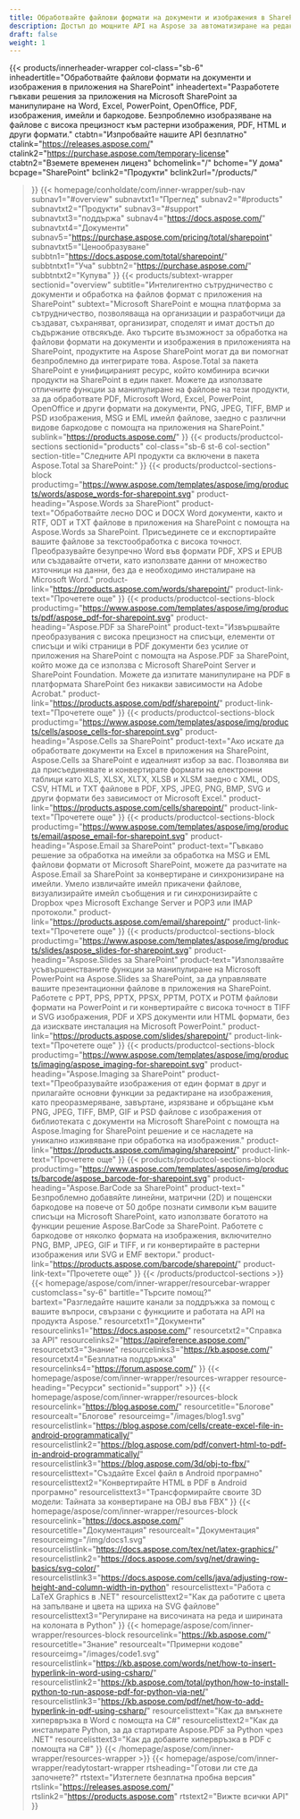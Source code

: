 ```yaml
---
title: Обработвайте файлови формати на документи и изображения в SharePoint
description: Достъп до мощните API на Aspose за автоматизиране на редактирането, конвертирането и обработката на файлови формати на документи и изображения в приложения на SharePoint.
draft: false
weight: 1
---
```

{{< products/innerheader-wrapper col-class="sb-6"
  inheadertitle="Обработвайте файлови формати на документи и изображения в приложения на SharePoint"
  inheadertext="Разработете гъвкави решения за приложения на Microsoft SharePoint за манипулиране на Word, Excel, PowerPoint, OpenOffice, PDF, изображения, имейли и баркодове. Безпроблемно изобразяване на файлове с висока прецизност към растерни изображения, PDF, HTML и други формати."
  ctabtn="Изпробвайте нашите API безплатно"
  ctalink="https://releases.aspose.com/"
  ctalink2="https://purchase.aspose.com/temporary-license"
  ctabtn2="Вземете временен лиценз"
  bchomelink="/"
  bchome="У дома"
  bcpage="SharePoint"
  bclink2="Продукти"
  bclink2url="/products/"
  >}}
  {{< homepage/conholdate/com/inner-wrapper/sub-nav 
subnav1="#overview"
subnavtxt1="Преглед" 
subnav2="#products"
subnavtxt2="Продукти" 
subnav3="#support"
subnavtxt3="поддържа" 
subnav4="https://docs.aspose.com/"
subnavtxt4="Документи" 
subnav5="https://purchase.aspose.com/pricing/total/sharepoint"
subnavtxt5="Ценообразуване" 
subbtn1="https://docs.aspose.com/total/sharepoint/"
subbtntxt1="Уча"
subbtn2="https://purchase.aspose.com/"
subbtntxt2="Купува"
>}}
   {{< products/subtext-wrapper
   sectionid="overview" 
   subtitle="Интелигентно сътрудничество с документи и обработка на файлов формат с приложения на SharePoint"
   subtext="Microsoft SharePoint е мощна платформа за сътрудничество, позволяваща на организации и разработчици да създават, съхраняват, организират, споделят и имат достъп до съдържание отвсякъде. Ако търсите възможност за обработка на файлови формати на документи и изображения в приложенията на SharePoint, продуктите на Aspose SharePoint могат да ви помогнат безпроблемно да интегрирате това. Aspose.Total за пакета SharePoint е унифицираният ресурс, който комбинира всички продукти на SharePoint в един пакет. Можете да използвате отличните функции за манипулиране на файлове на тези продукти, за да обработвате PDF, Microsoft Word, Excel, PowerPoint, OpenOffice и други формати на документи, PNG, JPEG, TIFF, BMP и PSD изображения, MSG и EML имейл файлове, заедно с различни видове баркодове с помощта на приложения на SharePoint."
   sublink="https://products.aspose.com/"
   >}} 
{{< products/productcol-sections
sectionid="products" 
col-class="sb-6 st-6 col-section"
section-title="Следните API продукти са включени в пакета Aspose.Total за SharePoint:"
>}}
{{< products/productcol-sections-block
productimg="https://www.aspose.com/templates/aspose/img/products/words/aspose_words-for-sharepoint.svg"
product-heading="Aspose.Words за SharePiont"
product-text="Обработвайте лесно DOC и DOCX Word документи, както и RTF, ODT и TXT файлове в приложения на SharePoint с помощта на Aspose.Words за SharePoint. Присъединете се и експортирайте вашите файлове за текстообработка с висока точност. Преобразувайте безупречно Word във формати PDF, XPS и EPUB или създавайте отчети, като използвате данни от множество източници на данни, без да е необходимо инсталиране на Microsoft Word."
product-link="https://products.aspose.com/words/sharepoint/"
product-link-text="Прочетете още"
>}}
{{< products/productcol-sections-block
productimg="https://www.aspose.com/templates/aspose/img/products/pdf/aspose_pdf-for-sharepoint.svg"
product-heading="Aspose.PDF за SharePoint"
product-text="Извършвайте преобразувания с висока прецизност на списъци, елементи от списъци и wiki страници в PDF документи без усилие от приложения на SharePoint с помощта на Aspose.PDF за SharePoint, който може да се използва с Microsoft SharePoint Server и SharePoint Foundation. Можете да изпитате манипулиране на PDF в платформата SharePoint без никакви зависимости на Adobe Acrobat."
product-link="https://products.aspose.com/pdf/sharepoint/"
product-link-text="Прочетете още"
>}}
{{< products/productcol-sections-block
productimg="https://www.aspose.com/templates/aspose/img/products/cells/aspose_cells-for-sharepoint.svg"
product-heading="Aspose.Cells за SharePoint"
product-text="Ако искате да обработвате документи на Excel в приложения на SharePoint, Aspose.Cells за SharePoint е идеалният избор за вас. Позволява ви да присъединявате и конвертирате формати на електронни таблици като XLS, XLSX, XLTX, XLSB и XLSM заедно с XML, ODS, CSV, HTML и TXT файлове в PDF, XPS, JPEG, PNG, BMP, SVG и други формати без зависимост от Microsoft Excel."
product-link="https://products.aspose.com/cells/sharepoint/"
product-link-text="Прочетете още"
>}}
{{< products/productcol-sections-block
productimg="https://www.aspose.com/templates/aspose/img/products/email/aspose_email-for-sharepoint.svg"
product-heading="Aspose.Email за SharePoint"
product-text="Гъвкаво решение за обработка на имейли за обработка на MSG и EML файлови формати от Microsoft SharePoint, можете да разчитате на Aspose.Email за SharePoint за конвертиране и синхронизиране на имейли. Умело извличайте имейл прикачени файлове, визуализирайте имейл съобщения и ги синхронизирайте с Dropbox чрез Microsoft Exchange Server и POP3 или IMAP протоколи."
product-link="https://products.aspose.com/email/sharepoint/"
product-link-text="Прочетете още"
>}}
{{< products/productcol-sections-block
productimg="https://www.aspose.com/templates/aspose/img/products/slides/aspose_slides-for-sharepoint.svg"
product-heading="Aspose.Slides за SharePoint"
product-text="Използвайте усъвършенстваните функции за манипулиране на Microsoft PowerPoint на Aspose.Slides за SharePoint, за да управлявате вашите презентационни файлове в приложения на SharePoint. Работете с PPT, PPS, PPTX, PPSX, PPTM, POTX и POTM файлови формати на PowerPoint и ги конвертирайте с висока точност в TIFF и SVG изображения, PDF и XPS документи или HTML формати, без да изисквате инсталация на Microsoft PowerPoint."
product-link="https://products.aspose.com/slides/sharepoint/"
product-link-text="Прочетете още"
>}}
{{< products/productcol-sections-block
productimg="https://www.aspose.com/templates/aspose/img/products/imaging/aspose_imaging-for-sharepoint.svg"
product-heading="Aspose.Imaging за SharePoint"
product-text="Преобразувайте изображения от един формат в друг и прилагайте основни функции за редактиране на изображения, като преоразмеряване, завъртане, изрязване и обръщане към PNG, JPEG, TIFF, BMP, GIF и PSD файлове с изображения от библиотеката с документи на Microsoft SharePoint с помощта на Aspose.Imaging for SharePoint решение и се насладете на уникално изживяване при обработка на изображения."
product-link="https://products.aspose.com/imaging/sharepoint/"
product-link-text="Прочетете още"
>}}
{{< products/productcol-sections-block
productimg="https://www.aspose.com/templates/aspose/img/products/barcode/aspose_barcode-for-sharepoint.svg"
product-heading="Aspose.BarCode за SharePoint"
product-text=" Безпроблемно добавяйте линейни, матрични (2D) и пощенски баркодове на повече от 50 добре познати символи към вашите списъци на Microsoft SharePoint, като използвате богатото на функции решение Aspose.BarCode за SharePoint. Работете с баркодове от няколко формата на изображения, включително PNG, BMP, JPEG, GIF и TIFF, и ги конвертирайте в растерни изображения или SVG и EMF вектори."
product-link="https://products.aspose.com/barcode/sharepoint/"
product-link-text="Прочетете още"
>}} 
{{< /products/productcol-sections >}}
{{< homepage/aspose/com/inner-wrapper/resourcebar-wrapper
customclass="sy-6"
bartitle="Търсите помощ?"
bartext="Разгледайте нашите канали за поддръжка за помощ с вашите въпроси, свързани с функциите и работата на API на продукта Aspose."
resourcetxt1="Документи"
resourcelinks1="https://docs.aspose.com/"
resourcetxt2="Справка за API"
resourcelinks2="https://apireference.aspose.com/"
resourcetxt3="Знание"
resourcelinks3="https://kb.aspose.com/"
resourcetxt4="Безплатна поддръжка"
resourcelinks4="https://forum.aspose.com/"
>}}
{{< homepage/aspose/com/inner-wrapper/resources-wrapper
resource-heading="Ресурси"
sectionid="support" >}}
{{< homepage/aspose/com/inner-wrapper/resources-block
resourcelink="https://blog.aspose.com/"
resourcetitle="Блогове"
resourcealt="Блогове"
resourceimg="/images/blog1.svg"
resourcelistlink="https://blog.aspose.com/cells/create-excel-file-in-android-programmatically/"
resourcelistlink2="https://blog.aspose.com/pdf/convert-html-to-pdf-in-android-programmatically/"
resourcelistlink3="https://blog.aspose.com/3d/obj-to-fbx/"
resourcelisttext="Създайте Excel файл в Android програмно"
resourcelisttext2="Конвертирайте HTML в PDF в Android програмно"
resourcelisttext3="Трансформирайте своите 3D модели: Тайната за конвертиране на OBJ във FBX"
>}}
{{< homepage/aspose/com/inner-wrapper/resources-block
resourcelink="https://docs.aspose.com/"
resourcetitle="Документация"
resourcealt="Документация"
resourceimg="/img/docs1.svg"
resourcelistlink="https://docs.aspose.com/tex/net/latex-graphics/"
resourcelistlink2="https://docs.aspose.com/svg/net/drawing-basics/svg-color/"
resourcelistlink3="https://docs.aspose.com/cells/java/adjusting-row-height-and-column-width-in-python"
resourcelisttext="Работа с LaTeX Graphics в .NET"
resourcelisttext2="Как да работите с цвета на запълване и цвета на щриха на SVG файлове"
resourcelisttext3="Регулиране на височината на реда и ширината на колоната в Python"
>}}
{{< homepage/aspose/com/inner-wrapper/resources-block
resourcelink="https://kb.aspose.com/"
resourcetitle="Знание"
resourcealt="Примерни кодове"
resourceimg="/images/code1.svg"
resourcelistlink="https://kb.aspose.com/words/net/how-to-insert-hyperlink-in-word-using-csharp/"
resourcelistlink2="https://kb.aspose.com/total/python/how-to-install-python-to-run-aspose-pdf-for-python-via-net/"
resourcelistlink3="https://kb.aspose.com/pdf/net/how-to-add-hyperlink-in-pdf-using-csharp/"
resourcelisttext="Как да вмъкнете хипервръзка в Word с помощта на C#"
resourcelisttext2="Как да инсталирате Python, за да стартирате Aspose.PDF за Python чрез .NET"
resourcelisttext3="Как да добавите хипервръзка в PDF с помощта на C#"
>}}
{{< /homepage/aspose/com/inner-wrapper/resources-wrapper >}}
{{< homepage/aspose/com/inner-wrapper/readytostart-wrapper
rtsheading="Готови ли сте да започнете?"
rtstext="Изтеглете безплатна пробна версия"
rtslink="https://releases.aspose.com/"
rtslink2="https://products.aspose.com"
rtstext2="Вижте всички API" 
>}}
